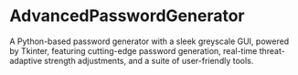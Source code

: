 # AdvancedPasswordGenerator
A Python-based password generator with a sleek greyscale GUI, powered by Tkinter, featuring cutting-edge password generation, real-time threat-adaptive strength adjustments, and a suite of user-friendly tools.
